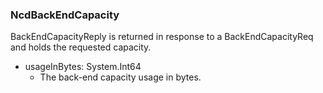 ### NcdBackEndCapacity
BackEndCapacityReply is returned in response to a BackEndCapacityReq and
 holds the requested capacity.

- usageInBytes: System.Int64
  - The back-end capacity usage in bytes.
